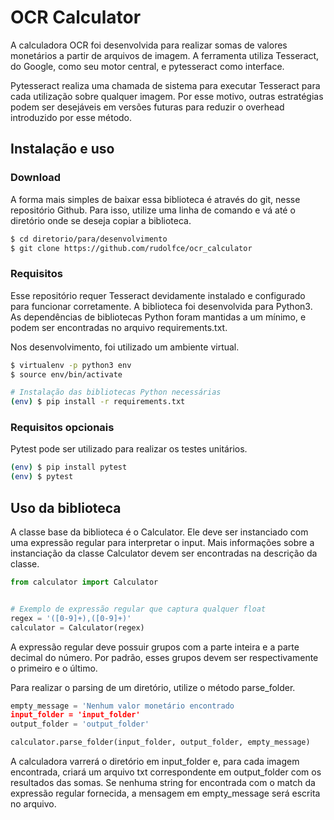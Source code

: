 # OCR Calculator #

A calculadora OCR foi desenvolvida para realizar somas de valores
monetários a partir de arquivos de imagem.
A ferramenta utiliza Tesseract, do Google, como seu motor central,
e pytesseract como interface.

Pytesseract realiza uma chamada de sistema para executar Tesseract
para cada utilização sobre qualquer imagem. Por esse motivo, outras
estratégias podem ser desejáveis em versões futuras para reduzir o
overhead introduzido por esse método.

## Instalação e uso ##

### Download ###

A forma mais simples de baixar essa biblioteca é através do git, nesse
repositório Github. Para isso, utilize uma linha de comando e vá
até o diretório onde se deseja copiar a biblioteca.

```bash
$ cd diretorio/para/desenvolvimento
$ git clone https://github.com/rudolfce/ocr_calculator
```

### Requisitos ###

Esse repositório requer Tesseract devidamente instalado e configurado
para funcionar corretamente. A biblioteca foi desenvolvida para
Python3. As dependências de bibliotecas Python
foram mantidas a um mínimo, e podem ser encontradas no arquivo
requirements.txt.

Nos desenvolvimento, foi utilizado um ambiente virtual.

```bash
$ virtualenv -p python3 env
$ source env/bin/activate

# Instalação das bibliotecas Python necessárias
(env) $ pip install -r requirements.txt
```

### Requisitos opcionais ###
Pytest pode ser utilizado para  realizar os testes unitários.

```bash
(env) $ pip install pytest
(env) $ pytest
```

## Uso da biblioteca ##

A classe base da biblioteca é o Calculator. Ele deve ser instanciado
com uma expressão regular para interpretar o input. Mais informações
sobre a instanciação da classe Calculator devem ser encontradas na
descrição da classe.

```python
from calculator import Calculator


# Exemplo de expressão regular que captura qualquer float
regex = '([0-9]+),([0-9]+)'
calculator = Calculator(regex)
```

A expressão regular deve possuir grupos com a parte inteira e a parte
decimal do número. Por padrão, esses grupos devem ser respectivamente
o primeiro e o último.

Para realizar o parsing de um diretório, utilize o método parse_folder.

```python
empty_message = 'Nenhum valor monetário encontrado
input_folder = 'input_folder'
output_folder = 'output_folder'

calculator.parse_folder(input_folder, output_folder, empty_message)
```

A calculadora varrerá o diretório em input_folder e, para cada imagem
encontrada, criará um arquivo txt correspondente em output_folder
com os resultados das somas. Se nenhuma string for encontrada com
o match da expressão regular fornecida, a mensagem em empty_message
será escrita no arquivo.
